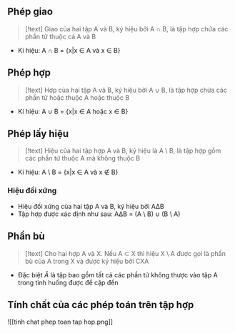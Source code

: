 ## Phép giao

>[!text]
>Giao của hai tập A và B, ký hiệu bởi A ∩ B, là tập hợp chứa các phần tử thuộc cả A và B

- Kí hiệu: A ∩ B = {x|x ∈ A và x ∈ B}

## Phép hợp

>[!text]
>Hợp của hai tập A và B, ký hiệu bởi A ∪ B, là tập hợp chứa các phần tử hoặc thuộc A hoặc thuộc B

- Kí hiệu: A ∪ B = {x|x ∈ A hoặc x ∈ B}

## Phép lấy hiệu

>[!text]
>Hiệu của hai tập hợp A và B, ký hiệu là A \ B, là tập hợp gồm các phần tử thuộc A mà không thuộc B

- Kí hiệu: A \ B = {x|x ∈ A và x ${\notin}$ B}
###  Hiệu đối xứng

- Hiệu đối xứng của hai tập A và B, ký hiệu bởi A∆B
- Tập hợp được xác định như sau:     A∆B = (A \ B) ∪ (B \ A)

## Phần bù

>[!text]
>Cho hai hợp A và X. Nếu A ⊂ X thì hiệu X \ A được gọi là phần bù của A trong X và được ký hiệu bởi CXA

- Đặc biệt ${\bar A}$ là tập bao gồm tất cả các phần tử không thược vào tập A trong tình huống được đề cập đến

## Tính chất của các phép toán trên tập hợp

![[tinh chat phep toan tap hop.png]]